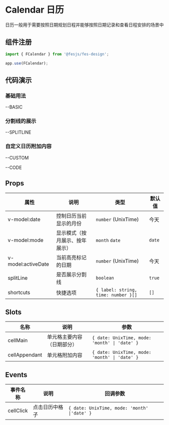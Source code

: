# Calendar 日历
日历一般用于需要按照日期规划日程并能够按照日期记录和查看日程安排的场景中

## 组件注册

```js
import { FCalendar } from '@fesjs/fes-design';

app.use(FCalendar);
```

## 代码演示

### 基础用法

--BASIC

### 分割线的展示

--SPLITLINE

### 自定义日历附加内容

--CUSTOM

--CODE

## Props

| 属性               | 说明                        | 类型                                | 默认值 |
|--------------------|---------------------------|-------------------------------------|--------|
| v-model:date       | 控制日历当前显示的月份      | `number` (UnixTime)                 | 今天   |
| v-model:mode       | 显示模式（按月展示、按年展示） | `month` `date`                      | `date` |
| v-model:activeDate | 当前高亮标记的日期          | `number` (UnixTime)                 | 今天   |
| splitLine          | 是否展示分割线              | `boolean`                           | `true` |
| shortcuts          | 快捷选项                    | `{ label: string, time: number }[]` | `[]`   |

## Slots

| 名称          | 说明                     | 参数                                          |
|---------------|------------------------|-----------------------------------------------|
| cellMain      | 单元格主要内容（日期部分） | `{ date: UnixTime, mode: 'month' \| 'date' }` |
| cellAppendant | 单元格附加内容           | `{ date: UnixTime, mode: 'month' \| 'date' }` |

## Events

| 事件名称  | 说明           | 回调参数                                     |
|-----------|--------------|----------------------------------------------|
| cellClick | 点击日历中格子 | `{ date: UnixTime, mode: 'month' \|'date' }` |
